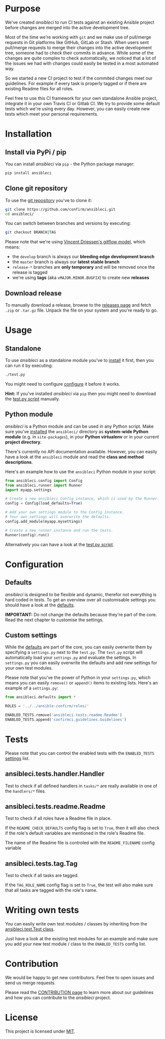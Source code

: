 Purpose
=======

We've created _ansibleci_ to run CI tests against an existing Ansible project before changes are merged into the active development tree.

Most of the time we're working with `git` and we make use of pull/merge requests in Git platforms like GitHub, GitLab or Stash.
When users sent pull/merge requests to merge their changes into the active development tree, someone had to check their commits in advance.
While some of the changes are quite complex to check automatically, we noticed that a lot of the issues we had with changes could easily be tested in a most automated way.

So we started a new CI project to test if the commited changes meet our guidelines. For example if every task is properly tagged or if there are existing Readme files for all roles.

Feel free to use this CI framework for your own standalone Ansible project, integrate it in your own Travis CI or Gitlab CI.
We try to provide some default tests which we're using every day. However, you can easily create new tests which meet your personal requirements.

Installation
============

Install via PyPi / pip
----------------------

You can install _ansibleci_ via `pip` - the Python package manager:

```bash
pip install ansibleci
```

Clone git repository
--------------------

To use the [git repository](https://github.com/confirm/ansibleci) you've to clone it:

```bash
git clone https://github.com/confirm/ansibleci.git
cd ansibleci/
```

You can switch between branches and versions by executing:

```bash
git checkout BRANCH|TAG
```

Please note that we're using [Vincent Driessen's gitflow model](http://nvie.com/posts/a-successful-git-branching-model/), which means:

* the `develop` branch is always our __bleeding edge development branch__
* the `master` branch is always our __latest stable branch__
* `release-*` branches are __only temporary__ and will be removed once the release is tagged
* we're using __tags__ (aka `vMAJOR.MINOR.BUGFIX`) to create new __releases__

Download release
----------------

To manually download a release, browse to the [releases page](https://github.com/confirm/ansibleci/releases) and fetch `.zip` or `.tar.gz` file.
Unpack the file on your system and you're ready to go.

Usage
=====

Standalone
----------

To use _ansibleci_ as a standalone module you've to [install](#installation) it first, then you can run it by executing:

```bash
./test.py
```

You might need to configure [configure](#configuration) it before it works.

__Hint:__ If you've installed _ansibleci_ via `pip` then you might need to download the [test.py script](test.py) manually.

Python module
-------------

_ansibleci_ is a Python module and can be used in any Python script. Make sure you've [installed](#installation) the `ansibleci/` directory as __system-wide Python module__ (e.g. in `site-packages`), in your __Python virtualenv__ or in your current __project directory__.

There's currently no API documentation available. However, you can easily have a look at the `ansibleci` module and read the __class and method descriptions__.

Here's an example how to use the `ansibleci` Python module in your script:

```python
from ansibleci.config import Config
from ansibleci.runner import Runner
import myapp.settings

# Create a new ansibleci Config instance, which is used by the Runner.
config = Config(load_defaults=True)

# Add your own settings module to the Config instance.
# Your own settings will overwrite the defaults.
config.add_module(myapp.mysettings)

# Create a new runner instance and run the tests.
Runner(config).run()
```

Alternatively you can have a look at the [test.py script](test.py).

Configuration
=============

Defaults
--------

_ansibleci_ is designed to be flexible and dynamic, therefor not everything is hard coded in tests.
To get an overview over all customisable settings you should have a look at the [defaults](ansibleci/defaults.py).

__IMPORTANT:__ Do not change the defaults because they're part of the core. Read the next chapter to customise the settings.

Custom settings
---------------

While the [defaults](ansibleci/defaults.py) are part of the core, you can easily overwrite them by specifying a `settings.py` next to the `test.py`.
The `test.py` script will automatically load your `settings.py` and evaluate the settings.
In `settings.py` you can easily overwrite the defaults and add new settings for your own test modules.

Please note that you've the power of Python in your `settings.py`, which means you can easily `remove()` or `append()` items to existing lists.
Here's an example of a `settings.py`:

```python
from ansibleci.defaults import *

ROLES = '../../ansible-confirm/roles/'

ENABLED_TESTS.remove('ansibleci.tests.readme.Readme')
ENABLED_TESTS.append('confirmci.guidelines.Guidelines')
```

Tests
=====

Please note that you can control the enabled tests with the `ENABLED_TESTS` [settings](#custom-settings) list.

ansibleci.tests.handler.Handler
-------------------------------

Test to check if all defined handlers in `tasks/*` are really available in one of the `handlers/*` files.

ansibleci.tests.readme.Readme
-----------------------------

Test to check if all roles have a Readme file in place.

If the `README_CHECK_DEFAULTS` config flag is set to `True`, then it will also check if the role's default variables are mentioned in the role's Readme file.

The name of the Readme file is controled with the `README_FILENAME` config variable

ansibleci.tests.tag.Tag
-----------------------

Test to check if all tasks are tagged.

If the `TAG_ROLE_NAME` config flag is set to `True`, the test will also make sure that all tasks are tagged with the role's name.

Writing own tests
=================

You can easily write own test modules / classes by inheriting from the [ansibleci.test.Test class](ansibleci/test.py).

Just have a look at the existing test modules for an example and make sure you add your new test module / class to the `ENABLED_TESTS` config list.

Contribution
============

We would be happy to get new contributors. Feel free to open issues and send us merge requests.

Please read the [CONTRIBUTION page](CONTRIBUTION.md) to learn more about our guidelines and how you can contribute to the _ansibleci_ project.

License
=======

This project is licensed under [MIT](http://opensource.org/licenses/MIT).
